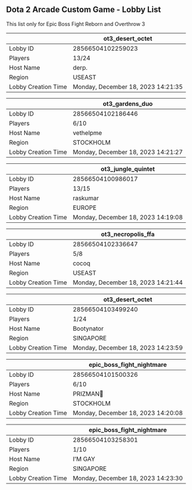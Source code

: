 ## Dota 2 Arcade Custom Game - Lobby List

This list only for Epic Boss Fight Reborn and Overthrow 3

|  | ot3_desert_octet |
| ------ | ------ |
| Lobby ID | 28566504102259023 |
| Players | 13/24 |
| Host Name | derp. |
| Region | USEAST |
| Lobby Creation Time | Monday, December 18, 2023 14:21:35 |


|  | ot3_gardens_duo |
| ------ | ------ |
| Lobby ID | 28566504102186446 |
| Players | 6/10 |
| Host Name | vethelpme |
| Region | STOCKHOLM |
| Lobby Creation Time | Monday, December 18, 2023 14:21:27 |


|  | ot3_jungle_quintet |
| ------ | ------ |
| Lobby ID | 28566504100986017 |
| Players | 13/15 |
| Host Name | raskumar |
| Region | EUROPE |
| Lobby Creation Time | Monday, December 18, 2023 14:19:08 |


|  | ot3_necropolis_ffa |
| ------ | ------ |
| Lobby ID | 28566504102336647 |
| Players | 5/8 |
| Host Name | cocoq |
| Region | USEAST |
| Lobby Creation Time | Monday, December 18, 2023 14:21:44 |


|  | ot3_desert_octet |
| ------ | ------ |
| Lobby ID | 28566504103499240 |
| Players | 1/24 |
| Host Name | Bootynator |
| Region | SINGAPORE |
| Lobby Creation Time | Monday, December 18, 2023 14:23:59 |


|  | epic_boss_fight_nightmare |
| ------ | ------ |
| Lobby ID | 28566504101500326 |
| Players | 6/10 |
| Host Name | PRIZMAN📿 |
| Region | STOCKHOLM |
| Lobby Creation Time | Monday, December 18, 2023 14:20:08 |


|  | epic_boss_fight_nightmare |
| ------ | ------ |
| Lobby ID | 28566504103258301 |
| Players | 1/10 |
| Host Name | I'M GAY |
| Region | SINGAPORE |
| Lobby Creation Time | Monday, December 18, 2023 14:23:30 |


